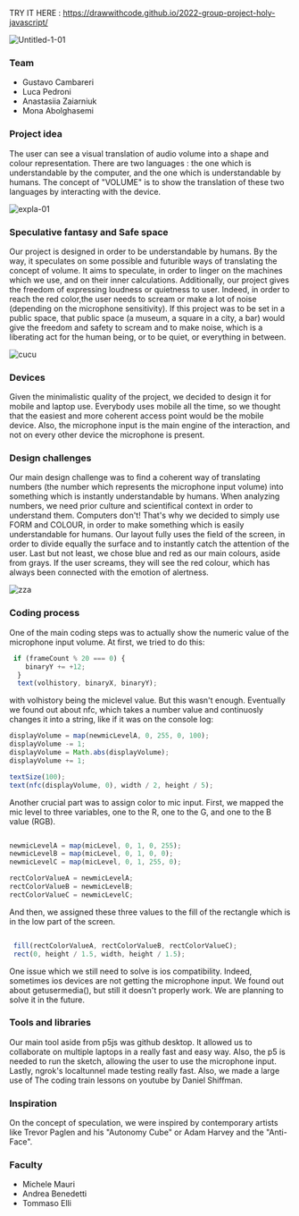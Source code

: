 TRY IT HERE : https://drawwithcode.github.io/2022-group-project-holy-javascript/

![Untitled-1-01](https://user-images.githubusercontent.com/102153316/213498660-7cba2b38-16d4-47e5-98b7-f7f39d9fc58b.jpg)

### Team

* Gustavo Cambareri
* Luca Pedroni
* Anastasiia Zaiarniuk
* Mona Abolghasemi

### Project idea

The user can see a visual translation of audio volume into a shape and colour representation. There are two languages : the one which is understandable by the computer, and the one which is understandable by humans. The concept of "VOLUME" is to show the translation of these two languages by interacting with the device.

![expla-01](https://user-images.githubusercontent.com/102153316/213514998-571ccc4f-f8f7-47d4-8fd5-05ec352d6951.jpg)

### Speculative fantasy and Safe space

Our project is designed in order to be understandable by humans. By the way, it speculates on some possible and futurible ways of translating the concept of volume. It aims to speculate, in order to linger on the  machines which we use, and on their inner calculations.
Additionally, our project gives the freedom of expressing loudness or quietness to user. Indeed, in order to reach the red color,the user needs to scream or make a lot of noise (depending on the microphone sensitivity). If this project was to be set in a public space, that public space (a museum, a square in a city, a bar) would give the freedom and safety to scream and to make noise, which is a liberating act for the human being, or to be quiet, or everything in between.

![cucu](https://user-images.githubusercontent.com/102153316/213518280-4b846f5d-5e54-4ebe-bf17-207ef9440158.jpg)


### Devices

Given the minimalistic quality of the project, we decided to design it for mobile and laptop use. Everybody uses mobile all the time, so we thought that the easiest and more coherent access point would be the mobile device. Also, the microphone input is the main engine of the interaction, and not on every other device the microphone is present.


### Design challenges

Our main design challenge was to find a coherent way of translating numbers (the number which represents the microphone input volume) into something which is instantly understandable by humans. 
When analyzing numbers, we need prior culture and scientifical context in order to understand them. Computers don't! That's why we decided to simply use FORM and COLOUR, in order to make something which is easily understandable for humans.
Our layout fully uses the field of the screen, in order to divide equally the surface and to instantly catch the attention of the user.
Last but not least, we chose blue and red as our main colours, aside from grays. If the user screams, they will see the red colour, which has always been connected with the emotion of alertness.

![zza](https://user-images.githubusercontent.com/102153316/213520124-6a5661b2-849c-47b9-b325-241ac7ae1df9.jpg)


### Coding process

One of the main coding steps was to actually show the numeric value of the microphone input volume. At first, we tried to do this:

```js
 if (frameCount % 20 === 0) {
    binaryY += +12;
  }
  text(volhistory, binaryX, binaryY);
  ```
  
  with volhistory being the miclevel value. But this wasn't enough. Eventually we found out about nfc, which takes a number value and continuosly changes it into a string, like if it was on the console log:
  
  ```js
  displayVolume = map(newmicLevelA, 0, 255, 0, 100);  
  displayVolume -= 1;
  displayVolume = Math.abs(displayVolume);
  displayVolume += 1;

  textSize(100);
  text(nfc(displayVolume, 0), width / 2, height / 5);
  ```
  
  Another crucial part was to assign color to mic input. First, we mapped the mic level to three variables, one to the R, one to the G, and one to the B value (RGB).
  
  ```js
  
  newmicLevelA = map(micLevel, 0, 1, 0, 255);
  newmicLevelB = map(micLevel, 0, 1, 0, 0);
  newmicLevelC = map(micLevel, 0, 1, 255, 0);
  
  rectColorValueA = newmicLevelA;
  rectColorValueB = newmicLevelB;
  rectColorValueC = newmicLevelC;
  ```
    
  And then, we assigned these three values to the fill of the rectangle which is in the low part of the screen.

 ```js
 
  fill(rectColorValueA, rectColorValueB, rectColorValueC);
  rect(0, height / 1.5, width, height / 1.5);
  ```
  One issue which we still need to solve is ios compatibility. Indeed, sometimes ios devices are not getting the microphone input. We found out about getusermedia(), but still it doesn't properly work. We are planning to solve it in the future.
  
  ### Tools and libraries
  
  Our main tool aside from p5js was github desktop. It allowed us to collaborate on multiple laptops in a really fast and easy way. Also, the p5 is needed to run the sketch, allowing the user to use the microphone input. Lastly, ngrok's localtunnel made testing really fast. 
  Also, we made a large use of The coding train lessons on youtube by Daniel Shiffman. 
  
  ### Inspiration
  
  On the concept of speculation, we were inspired by contemporary artists like Trevor Paglen and his "Autonomy Cube" or Adam Harvey and the "Anti-Face".
  
  ### Faculty

* Michele Mauri
* Andrea Benedetti
* Tommaso Elli
